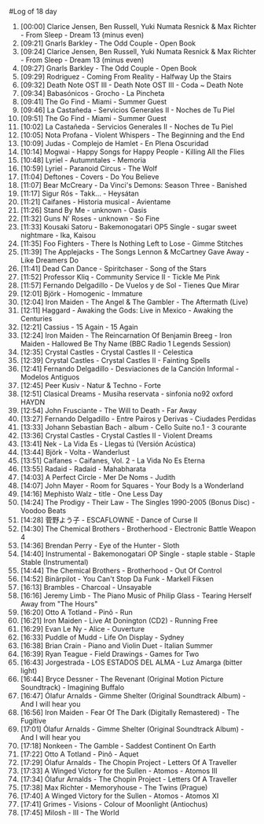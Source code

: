 #Log of 18 day

1. [00:00] Clarice Jensen, Ben Russell, Yuki Numata Resnick & Max Richter - From Sleep - Dream 13 (minus even)
1. [09:21] Gnarls Barkley - The Odd Couple - Open Book
1. [09:24] Clarice Jensen, Ben Russell, Yuki Numata Resnick & Max Richter - From Sleep - Dream 13 (minus even)
1. [09:27] Gnarls Barkley - The Odd Couple - Open Book
1. [09:29] Rodriguez - Coming From Reality - Halfway Up the Stairs
1. [09:32] Death Note OST III - Death Note OST III - Coda ~ Death Note
1. [09:34] Babasónicos - Grocho - La Pincheta
1. [09:41] The Go Find - Miami - Summer Guest
1. [09:46] La Castañeda - Servicios Generales II - Noches de Tu Piel
1. [09:51] The Go Find - Miami - Summer Guest
1. [10:02] La Castañeda - Servicios Generales II - Noches de Tu Piel
1. [10:05] Nota Profana - Violent Whispers - The Beginning and the End
1. [10:09] Judas - Complejo de Hamlet - En Plena Oscuridad
1. [10:14] Mogwai - Happy Songs for Happy People - Killing All the Flies
1. [10:48] Lyriel - Autumntales - Memoria
1. [10:59] Lyriel - Paranoid Circus - The Wolf
1. [11:04] Deftones - Covers - Do You Believe
1. [11:07] Bear McCreary - Da Vinci's Demons: Season Three - Banished
1. [11:17] Sigur Rós - Takk... - Heysátan
1. [11:21] Caifanes - Historia musical - Avientame
1. [11:26] Stand By Me - unknown - Oasis
1. [11:32] Guns N' Roses - unknown - So Fine
1. [11:33] Kousaki Satoru - Bakemonogatari OP5 Single - sugar sweet nightmare - Ika, Kaisou
1. [11:35] Foo Fighters - There Is Nothing Left to Lose - Gimme Stitches
1. [11:39] The Applejacks - The Songs Lennon & McCartney Gave Away - Like Dreamers Do
1. [11:41] Dead Can Dance - Spiritchaser - Song of the Stars
1. [11:52] Professor Kliq - Community Service II - Tickle Me Pink
1. [11:57] Fernando Delgadillo - De Vuelos y de Sol - Tienes Que Mirar
1. [12:01] Björk - Homogenic - Immature
1. [12:04] Iron Maiden - The Angel & The Gambler - The Aftermath (Live)
1. [12:11] Haggard - Awaking the Gods: Live in Mexico - Awaking the Centuries
1. [12:21] Cassius - 15 Again - 15 Again
1. [12:24] Iron Maiden - The Reincarnation Of Benjamin Breeg - Iron Maiden - Hallowed Be Thy Name (BBC Radio 1 Legends Session)
1. [12:35] Crystal Castles - Crystal Castles II - Celestica
1. [12:39] Crystal Castles - Crystal Castles II - Fainting Spells
1. [12:41] Fernando Delgadillo - Desviaciones de la Canción Informal - Modelos Antiguos
1. [12:45] Peer Kusiv - Natur & Techno - Forte
1. [12:51] Clasical Dreams - Musiha reservata - sinfonia no92 oxford HAYDN
1. [12:54] John Frusciante - The Will to Death - Far Away
1. [13:27] Fernando Delgadillo - Entre Pairos y Derivas - Ciudades Perdidas
1. [13:33] Johann Sebastian Bach - album - Cello Suite no.1 - 3 courante
1. [13:36] Crystal Castles - Crystal Castles II - Violent Dreams
1. [13:41] Nek - La Vida Es - Llegas tú (Versión Acústica)
1. [13:44] Björk - Volta - Wanderlust
1. [13:51] Caifanes - Caifanes, Vol. 2 - La Vida No Es Eterna
1. [13:55] Radaid - Radaid - Mahabharata
1. [14:03] A Perfect Circle - Mer De Noms - Judith
1. [14:07] John Mayer - Room for Squares - Your Body Is a Wonderland
1. [14:16] Mephisto Walz - title - One Less Day
1. [14:24] The Prodigy - Their Law - The Singles 1990-2005 (Bonus Disc) - Voodoo Beats
1. [14:28] 菅野よう子 - ESCAFLOWNE - Dance of Curse II
1. [14:30] The Chemical Brothers - Brotherhood - Electronic Battle Weapon 4
1. [14:36] Brendan Perry - Eye of the Hunter - Sloth
1. [14:40] Instrumental - Bakemonogatari OP Single - staple stable - Staple Stable (Instrumental)
1. [14:44] The Chemical Brothers - Brotherhood - Out Of Control
1. [14:52] Binärpilot - You Can't Stop Da Funk - Markell Fiksen
1. [16:13] Brambles - Charcoal - Unsayable
1. [16:16] Jeremy Limb - The Piano Music of Philip Glass - Tearing Herself Away from "The Hours"
1. [16:20] Otto A Totland - Pinô - Run
1. [16:21] Iron Maiden - Live At Donington (CD2) - Running Free
1. [16:29] Evan Le Ny - Alice - Ouverture
1. [16:33] Puddle of Mudd - Life On Display - Sydney
1. [16:38] Brian Crain - Piano and Violin Duet - Italian Summer
1. [16:39] Ryan Teague - Field Drawings - Games for Two
1. [16:43] Jorgestrada - LOS ESTADOS DEL ALMA - Luz Amarga (bitter light)
1. [16:44] Bryce Dessner - The Revenant (Original Motion Picture Soundtrack) - Imagining Buffalo
1. [16:47] Ólafur Arnalds - Gimme Shelter (Original Soundtrack Album) - And I will hear you
1. [16:56] Iron Maiden - Fear Of The Dark (Digitally Remastered) - The Fugitive
1. [17:01] Ólafur Arnalds - Gimme Shelter (Original Soundtrack Album) - And I will hear you
1. [17:18] Nonkeen - The Gamble - Saddest Continent On Earth
1. [17:22] Otto A Totland - Pinô - Aquet
1. [17:29] Ólafur Arnalds - The Chopin Project - Letters Of A Traveller
1. [17:33] A Winged Victory for the Sullen - Atomos - Atomos III
1. [17:34] Ólafur Arnalds - The Chopin Project - Letters Of A Traveller
1. [17:38] Max Richter - Memoryhouse - The Twins (Prague)
1. [17:40] A Winged Victory for the Sullen - Atomos - Atomos XI
1. [17:41] Grimes - Visions - Colour of Moonlight (Antiochus)
1. [17:45] Milosh - III - The World

